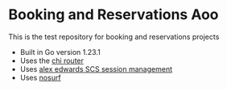 # Booking and Reservations Aoo

This is the test repository for booking and reservations projects

- Built in Go version 1.23.1
- Uses the [chi router](github.com/go-chi/chi)
- Uses [alex edwards SCS session management](github.com/alexedwards/scs/v2)
- Uses [nosurf](github.com/justinas/nosurf)